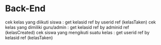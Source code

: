 # Back-End

cek kelas yang diikuti siswa : get kelasid ref by userid ref (kelasTaken)
cek kelas yang dimiliki guru/admin : get kelasid ref by adminid ref (kelasCreated)
cek siswa yang mengikuti suatu kelas : get userid ref by kelasid ref (kelasTaken)
